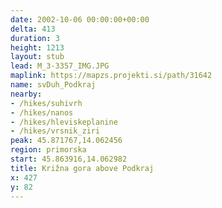 ```yaml
---
date: 2002-10-06 00:00:00+00:00
delta: 413
duration: 3
height: 1213
layout: stub
lead: M_3-3357_IMG.JPG
maplink: https://mapzs.projekti.si/path/31642
name: svDuh_Podkraj
nearby:
- /hikes/suhivrh
- /hikes/nanos
- /hikes/hleviskeplanine
- /hikes/vrsnik_ziri
peak: 45.871767,14.062456
region: primorska
start: 45.863916,14.062982
title: Križna gora above Podkraj
x: 427
y: 82
---
```

